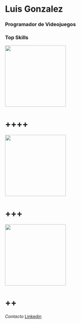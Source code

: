 # **Luis Gonzalez**
### Programador de Videojuegos

###  Top Skills 




<img src="https://seeklogo.com/images/U/unity-logo-988A22E703-seeklogo.com.png" width="200">

# ++++

<img src="https://upload.wikimedia.org/wikipedia/commons/6/6a/Godot_icon.svg" width="200">

# +++

<img src="https://cdn.worldvectorlogo.com/logos/unreal-1.svg" width="200">

# ++


*Contacto* [Linkedin](https://www.linkedin.com/in/luis-gonzalez-623ab9252/)

